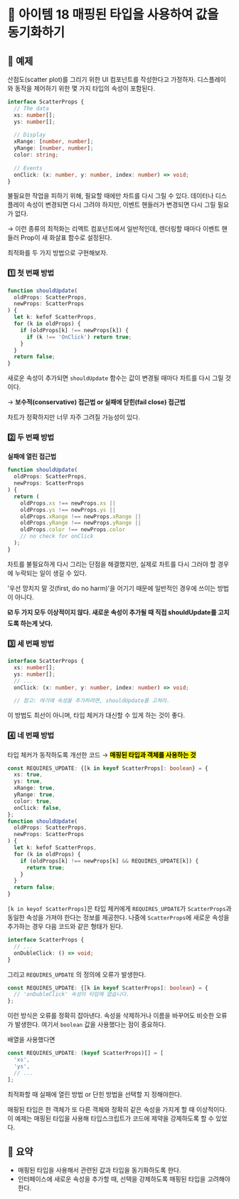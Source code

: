 # 📎 아이템 18 매핑된 타입을 사용하여 값을 동기화하기

## 📍 예제

산점도(scatter plot)를 그리기 위한 UI 컴포넌트를 작성한다고 가정하자. 디스플레이와 동작을 제어하기 위한 몇 가지 타입의 속성이 포함된다.

```typescript
interface ScatterProps {
  // The data
  xs: number[];
  ys: number[];
  
  // Display
  xRange: [number, number];
  yRange: [number, number];
  color: string;
  
  // Events
  onClick: (x: number, y: number, index: number) => void;
}
```

불필요한 작업을 피하기 위해, 필요할 때에만 차트를 다시 그릴 수 있다. 데이터나 디스플레이 속성이 변경되면 다시 그려야 하지만, 이벤트 핸들러가 변경되면 다시 그릴 필요가 없다.

→ 이런 종류의 최적화는 리액트 컴포넌트에서 일반적인데, 렌더링할 때마다 이벤트 핸들러 Prop이 새 화살표 함수로 설정된다.

최적화를 두 가지 방법으로 구현해보자.

### 1️⃣ 첫 번째 방법

```typescript
function shouldUpdate(
  oldProps: ScatterProps,
  newProps: ScatterProps
) {
  let k: kefof ScatterProps,
  for (k in oldProps) {
    if (oldProps[k] !== newProps[k]) {
      if (k !== 'OnClick') return true;
    }
  }
  return false;
}
```

새로운 속성이 추가되면 `shouldUpdate` 함수는 값이 변경될 때마다 차트를 다시 그릴 것이다.

→ **보수적(conservative) 접근법 or 실패에 닫힌(fail close) 접근법**

차트가 정확하지만 너무 자주 그려질 가능성이 있다.

### 2️⃣ 두 번째 방법

**실패에 열린 접근법**

```typescript
function shouldUpdate(
  oldProps: ScatterProps,
  newProps: ScatterProps
) {
  return (
    oldProps.xs !== newProps.xs ||
    oldProps.ys !== newProps.ys ||
    oldProps.xRange !== newProps.xRange ||
    oldProps.yRange !== newProps.yRange ||
    oldProps.color !== newProps.color
    // no check for onClick
  );
}
```

차트를 불필요하게 다시 그리는 단점을 해결했지만, 실제로 차트를 다시 그러야 할 경우에 누락되는 일이 생길 수 있다.

'우선 망치지 말 것(first, do no harm)'을 어기기 때문에 일반적인 경우에 쓰이는 방법이 아니다.

**☑️ 두 가지 모두 이상적이지 않다. 새로운 속성이 추가될 때 직접 shouldUpdate를 고치도록 하는게 낫다.**

### 3️⃣ 세 번째 방법

```typescript
interface ScatterProps {
  xs: number[];
  ys: number[];
  // ...
  onClick: (x: number, y: number, index: number) => void;
  
  // 참고: 여기에 속성을 추가하려면, shouldUpdate를 고쳐라.
```

이 방법도 최선이 아니며, 타입 체커가 대신할 수 있게 하는 것이 좋다.

### 4️⃣ 네 번째 방법

타입 체커가 동작하도록 개선한 코드 → <mark style="background-color:yellow;">**매핑된 타입과 객체를 사용하는 것**</mark>

```typescript
const REQUIRES_UPDATE: {[k in keyof ScatterProps]: boolean} = {
  xs: true,
  ys: true,
  xRange: true,
  yRange: true,
  color: true,
  onClick: false,
};
function shouldUpdate(
  oldProps: ScatterProps,
  newProps: ScatterProps
) {
  let k: kefof ScatterProps,
  for (k in oldProps) {
    if (oldProps[k] !== newProps[k] && REQUIRES_UPDATE[k]) {
      return true;
    }
  }
  return false;
}

```

`[k in keyof ScatterProps]`은 타입 체커에게 `REQUIRES_UPDATE`가 `ScatterProps`과 동일한 속성을 가져야 한다는 정보를 제공한다. 나중에 `ScatterProps`에 새로운 속성을 추가하는 경우 다음 코드와 같은 형태가 된다.

```typescript
interface ScatterProps {
  // ...
  onDubleClick: () => void;
}
```

그리고 `REQUIRES_UPDATE` 의 정의에 오류가 발생한다.

```typescript
const REQUIRES_UPDATE: {[k in keyof ScatterProps]: boolean} = {
  // 'onDubleClick' 속성이 타입에 없습니다.
};
```

이런 방식은 오류를 정확히 잡아낸다. 속성을 삭제하거나 이름을 바꾸어도 비슷한 오류가 발생한다. 여기서 `boolean` 값을 사용했다는 점이 중요하다.&#x20;

배열을 사용했다면

```typescript
const REQUIRES_UPDATE: (keyof ScatterProps)[] = [
  'xs',
  'ys',
  // ...
];
```

최적화할 때 실패에 열린 방법 or 단힌 방법을 선택할 지 정해야한다.&#x20;

매핑된 타입은 한 객체가 또 다른 객체와 정확히 같은 속성을 가지게 할 때 이상적이다. 이 예제는 매핑된 타입을 사용해 타입스크립트가 코드에 제약을 강제하도록 할 수 있었다.

## 📍 요약

* 매핑된 타입을 사용해서 관련된 값과 타입을 동기화하도록 한다.
* 인터페이스에 새로운 속성을 추가할 때, 선택을 강제하도록 매핑된 타입을 고려해야 한다.
